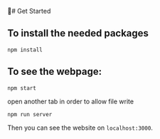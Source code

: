 # Get Started

## To install the needed packages
```
npm install
```

## To see the webpage:
```
npm start
```
open another tab in order to allow file write
```
npm run server
```
Then you can see the website on ```localhost:3000```.